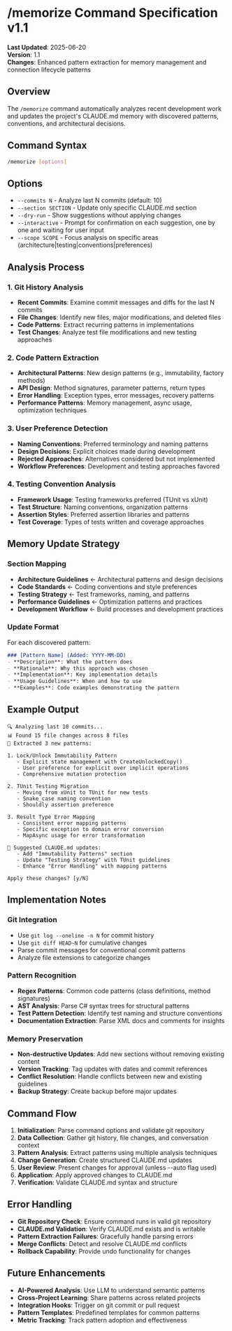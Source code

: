 # /memorize Command Specification v1.1

**Last Updated**: 2025-06-20  
**Version**: 1.1  
**Changes**: Enhanced pattern extraction for memory management and connection lifecycle patterns

## Overview
The `/memorize` command automatically analyzes recent development work and updates the project's CLAUDE.md memory with discovered patterns, conventions, and architectural decisions.

## Command Syntax
```bash
/memorize [options]
```

## Options
- `--commits N` - Analyze last N commits (default: 10)
- `--section SECTION` - Update only specific CLAUDE.md section
- `--dry-run` - Show suggestions without applying changes
- `--interactive` - Prompt for confirmation on each suggestion, one by one and waiting for user input
- `--scope SCOPE` - Focus analysis on specific areas (architecture|testing|conventions|preferences)

## Analysis Process

### 1. Git History Analysis
- **Recent Commits**: Examine commit messages and diffs for the last N commits
- **File Changes**: Identify new files, major modifications, and deleted files
- **Code Patterns**: Extract recurring patterns in implementations
- **Test Changes**: Analyze test file modifications and new testing approaches

### 2. Code Pattern Extraction
- **Architectural Patterns**: New design patterns (e.g., immutability, factory methods)
- **API Design**: Method signatures, parameter patterns, return types
- **Error Handling**: Exception types, error messages, recovery patterns
- **Performance Patterns**: Memory management, async usage, optimization techniques

### 3. User Preference Detection
- **Naming Conventions**: Preferred terminology and naming patterns
- **Design Decisions**: Explicit choices made during development
- **Rejected Approaches**: Alternatives considered but not implemented
- **Workflow Preferences**: Development and testing approaches favored

### 4. Testing Convention Analysis
- **Framework Usage**: Testing frameworks preferred (TUnit vs xUnit)
- **Test Structure**: Naming conventions, organization patterns
- **Assertion Styles**: Preferred assertion libraries and patterns
- **Test Coverage**: Types of tests written and coverage approaches

## Memory Update Strategy

### Section Mapping
- **Architecture Guidelines** ← Architectural patterns and design decisions
- **Code Standards** ← Coding conventions and style preferences
- **Testing Strategy** ← Test frameworks, naming, and patterns
- **Performance Guidelines** ← Optimization patterns and practices
- **Development Workflow** ← Build processes and development practices

### Update Format
For each discovered pattern:
```markdown
### [Pattern Name] (Added: YYYY-MM-DD)
- **Description**: What the pattern does
- **Rationale**: Why this approach was chosen
- **Implementation**: Key implementation details
- **Usage Guidelines**: When and how to use
- **Examples**: Code examples demonstrating the pattern
```

## Example Output
```
🔍 Analyzing last 10 commits...
📊 Found 15 file changes across 8 files
🎯 Extracted 3 new patterns:

1. Lock/Unlock Immutability Pattern
   - Explicit state management with CreateUnlockedCopy()
   - User preference for explicit over implicit operations
   - Comprehensive mutation protection

2. TUnit Testing Migration
   - Moving from xUnit to TUnit for new tests
   - Snake_case naming convention
   - Shouldly assertion preference

3. Result Type Error Mapping
   - Consistent error mapping patterns
   - Specific exception to domain error conversion
   - MapAsync usage for error transformation

📝 Suggested CLAUDE.md updates:
   - Add "Immutability Patterns" section
   - Update "Testing Strategy" with TUnit guidelines
   - Enhance "Error Handling" with mapping patterns

Apply these changes? [y/N]
```

## Implementation Notes

### Git Integration
- Use `git log --oneline -n N` for commit history
- Use `git diff HEAD~N` for cumulative changes
- Parse commit messages for conventional commit patterns
- Analyze file extensions to categorize changes

### Pattern Recognition
- **Regex Patterns**: Common code patterns (class definitions, method signatures)
- **AST Analysis**: Parse C# syntax trees for structural patterns
- **Test Pattern Detection**: Identify test naming and structure conventions
- **Documentation Extraction**: Parse XML docs and comments for insights

### Memory Preservation
- **Non-destructive Updates**: Add new sections without removing existing content
- **Version Tracking**: Tag updates with dates and commit references
- **Conflict Resolution**: Handle conflicts between new and existing guidelines
- **Backup Strategy**: Create backup before major updates

## Command Flow
1. **Initialization**: Parse command options and validate git repository
2. **Data Collection**: Gather git history, file changes, and conversation context
3. **Pattern Analysis**: Extract patterns using multiple analysis techniques
4. **Change Generation**: Create structured CLAUDE.md updates
5. **User Review**: Present changes for approval (unless --auto flag used)
6. **Application**: Apply approved changes to CLAUDE.md
7. **Verification**: Validate CLAUDE.md syntax and structure

## Error Handling
- **Git Repository Check**: Ensure command runs in valid git repository
- **CLAUDE.md Validation**: Verify CLAUDE.md exists and is writable
- **Pattern Extraction Failures**: Gracefully handle parsing errors
- **Merge Conflicts**: Detect and resolve CLAUDE.md conflicts
- **Rollback Capability**: Provide undo functionality for changes

## Future Enhancements
- **AI-Powered Analysis**: Use LLM to understand semantic patterns
- **Cross-Project Learning**: Share patterns across related projects
- **Integration Hooks**: Trigger on git commit or pull request
- **Pattern Templates**: Predefined templates for common patterns
- **Metric Tracking**: Track pattern adoption and effectiveness
